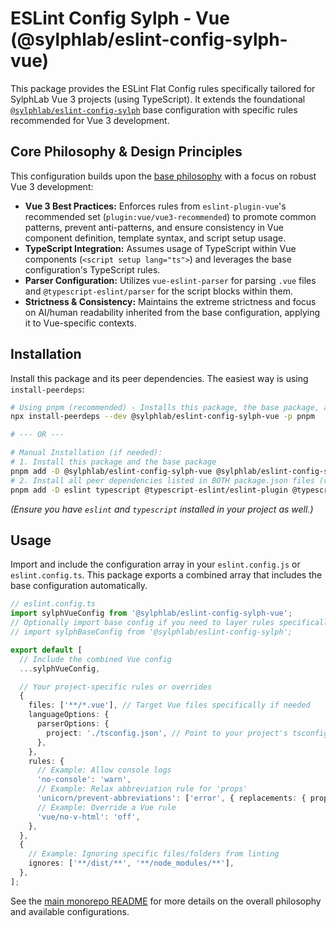 # ESLint Config Sylph - Vue (@sylphlab/eslint-config-sylph-vue)

This package provides the ESLint Flat Config rules specifically tailored for SylphLab Vue 3 projects (using TypeScript). It extends the foundational [`@sylphlab/eslint-config-sylph`](../base/README.md) base configuration with specific rules recommended for Vue 3 development.

## Core Philosophy & Design Principles

This configuration builds upon the [base philosophy](../base/README.md#core-philosophy--design-principles) with a focus on robust Vue 3 development:

- **Vue 3 Best Practices:** Enforces rules from `eslint-plugin-vue`'s recommended set (`plugin:vue/vue3-recommended`) to promote common patterns, prevent anti-patterns, and ensure consistency in Vue component definition, template syntax, and script setup usage.
- **TypeScript Integration:** Assumes usage of TypeScript within Vue components (`<script setup lang="ts">`) and leverages the base configuration's TypeScript rules.
- **Parser Configuration:** Utilizes `vue-eslint-parser` for parsing `.vue` files and `@typescript-eslint/parser` for the script blocks within them.
- **Strictness & Consistency:** Maintains the extreme strictness and focus on AI/human readability inherited from the base configuration, applying it to Vue-specific contexts.

## Installation

Install this package and its peer dependencies. The easiest way is using `install-peerdeps`:

```bash
# Using pnpm (recommended) - Installs this package, the base package, and all necessary plugins
npx install-peerdeps --dev @sylphlab/eslint-config-sylph-vue -p pnpm

# --- OR ---

# Manual Installation (if needed):
# 1. Install this package and the base package
pnpm add -D @sylphlab/eslint-config-sylph-vue @sylphlab/eslint-config-sylph
# 2. Install all peer dependencies listed in BOTH package.json files (vue's and base's)
pnpm add -D eslint typescript @typescript-eslint/eslint-plugin @typescript-eslint/parser eslint-config-prettier eslint-plugin-import eslint-plugin-prettier eslint-plugin-unicorn eslint-plugin-vue vue-eslint-parser
```

_(Ensure you have `eslint` and `typescript` installed in your project as well.)_

## Usage

Import and include the configuration array in your `eslint.config.js` or `eslint.config.ts`. This package exports a combined array that includes the base configuration automatically.

```typescript
// eslint.config.ts
import sylphVueConfig from '@sylphlab/eslint-config-sylph-vue';
// Optionally import base config if you need to layer rules specifically
// import sylphBaseConfig from '@sylphlab/eslint-config-sylph';

export default [
  // Include the combined Vue config
  ...sylphVueConfig,

  // Your project-specific rules or overrides
  {
    files: ['**/*.vue'], // Target Vue files specifically if needed
    languageOptions: {
      parserOptions: {
        project: './tsconfig.json', // Point to your project's tsconfig for script blocks
      },
    },
    rules: {
      // Example: Allow console logs
      'no-console': 'warn',
      // Example: Relax abbreviation rule for 'props'
      'unicorn/prevent-abbreviations': ['error', { replacements: { props: false } }],
      // Example: Override a Vue rule
      'vue/no-v-html': 'off',
    },
  },
  {
    // Example: Ignoring specific files/folders from linting
    ignores: ['**/dist/**', '**/node_modules/**'],
  },
];
```

See the [main monorepo README](../../README.md) for more details on the overall philosophy and available configurations.
